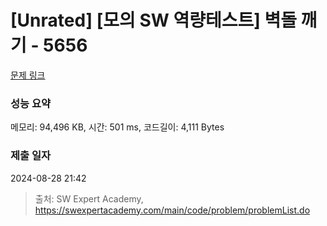 # [Unrated] [모의 SW 역량테스트] 벽돌 깨기 - 5656 

[문제 링크](https://swexpertacademy.com/main/code/problem/problemDetail.do?contestProbId=AWXRQm6qfL0DFAUo) 

### 성능 요약

메모리: 94,496 KB, 시간: 501 ms, 코드길이: 4,111 Bytes

### 제출 일자

2024-08-28 21:42



> 출처: SW Expert Academy, https://swexpertacademy.com/main/code/problem/problemList.do